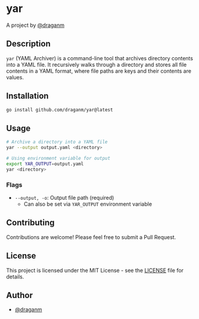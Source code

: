 # yar

A project by [@draganm](https://github.com/draganm)

## Description

`yar` (YAML Archiver) is a command-line tool that archives directory contents into a YAML file. It recursively walks through a directory and stores all file contents in a YAML format, where file paths are keys and their contents are values.

## Installation

```bash
go install github.com/draganm/yar@latest
```

## Usage

```bash
# Archive a directory into a YAML file
yar --output output.yaml <directory>

# Using environment variable for output
export YAR_OUTPUT=output.yaml
yar <directory>
```

### Flags
- `--output, -o`: Output file path (required)
  - Can also be set via `YAR_OUTPUT` environment variable

## Contributing

Contributions are welcome! Please feel free to submit a Pull Request.

## License

This project is licensed under the MIT License - see the [LICENSE](LICENSE.txt) file for details.

## Author

- [@draganm](https://github.com/draganm)
